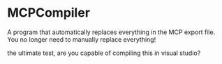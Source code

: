 # MCPCompiler
A program that automatically replaces everything in the MCP export file. You no longer need to manually replace everything!


the ultimate test, are you capable of compiling this in visual studio? 
